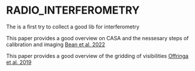 # RADIO_INTERFEROMETRY


The is a first try to collect a good lib for interferometry

This paper provides a good overview on CASA and the nessesary steps of calibration and imaging
[Bean et al. 2022](https://arxiv.org/pdf/2210.02276)

This paper provides a good overview of the gridding of visibilities
[Offringa et al. 2019](https://arxiv.org/pdf/1908.11232)
